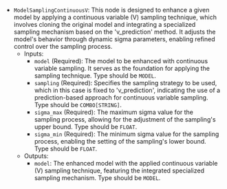 - `ModelSamplingContinuousV`: This node is designed to enhance a given model by applying a continuous variable (V) sampling technique, which involves cloning the original model and integrating a specialized sampling mechanism based on the 'v_prediction' method. It adjusts the model's behavior through dynamic sigma parameters, enabling refined control over the sampling process.
    - Inputs:
        - `model` (Required): The model to be enhanced with continuous variable sampling. It serves as the foundation for applying the sampling technique. Type should be `MODEL`.
        - `sampling` (Required): Specifies the sampling strategy to be used, which in this case is fixed to 'v_prediction', indicating the use of a prediction-based approach for continuous variable sampling. Type should be `COMBO[STRING]`.
        - `sigma_max` (Required): The maximum sigma value for the sampling process, allowing for the adjustment of the sampling's upper bound. Type should be `FLOAT`.
        - `sigma_min` (Required): The minimum sigma value for the sampling process, enabling the setting of the sampling's lower bound. Type should be `FLOAT`.
    - Outputs:
        - `model`: The enhanced model with the applied continuous variable (V) sampling technique, featuring the integrated specialized sampling mechanism. Type should be `MODEL`.
